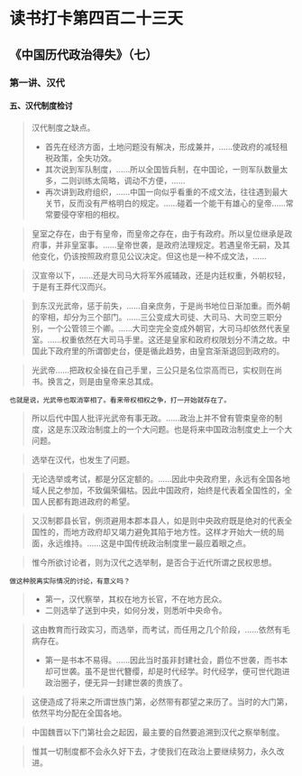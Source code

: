 读书打卡第四百二十三天
===

《中国历代政治得失》（七）
---
### 第一讲、汉代

#### 五、汉代制度检讨

> 汉代制度之缺点。
> * 首先在经济方面，土地问题没有解决，形成兼并，……使政府的减轻租税政策，全失功效。
> * 其次说到军队制度，……所以全国皆兵制，在中国论，一则军队数量太多，二则训练太简略，调动不方便，……
> * 再次讲到政府组织，……中国一向似乎看重的不成文法，往往遇到最大关节，反而没有严格明白的规定。……碰着一个能干有雄心的皇帝……常常要侵夺宰相的相权。

> 皇室之存在，由于有皇帝，而皇帝之存在，由于有政府。所以皇位继承是政府事，并非皇室事。……皇帝世袭，是政府法理规定。若遇皇帝无嗣，及其他变化，仍该按照政府意见公议决定。但这也是一种不成文法，……

> 汉宣帝以下，……还是大司马大将军外戚辅政，还是内廷权重，外朝权轻，于是有王莽代汉而兴。

> 到东汉光武帝，惩于前失，……自亲庶务，于是尚书地位日渐加重。而外朝的宰相，却分为三个部门。……三公变成大司徒、大司马、大司空三职分别，一个公管领三个卿。……大司空完全变成外朝官，大司马却依然代表皇室。……权重依然在大司马手里。这还是皇家和政府权限划分不清之故。中国此下政府里的所谓御史台，便是循此趋势，由皇宫渐渐退回到政府的。

> 光武帝……把政权全操在自己手里，三公只是名位崇高而已，实权则在尚书。换言之，则是由皇帝来总其成。
```
也就是说，光武帝也取消宰相了。看来帝权相权之争，打一开始就存在了。
```
> 所以后代中国人批评光武帝有事无政。……政治上并不曾有管束皇帝的制度，这是东汉政治制度上的一个大问题。也是将来中国政治制度史上一个大问题。

> 选举在汉代，也发生了问题。

> 无论选举或考试，都是分区定额的。……因此中央政府里，永远有全国各地域人民之参加，不致偏荣偏枯。因此中国政府，始终是代表着全国性的，全国人民都有跑进政府的希望。

> 又汉制郡县长官，例须避用本郡本县人，如是则中央政府既是绝对的代表全国性的，而地方政府却又竭力避免其陷于地方性。这样才开始大一统的局面，永远维持。……这是中国传统政治制度里一最应着眼之点。

> 惟今所欲讨论者，则为汉代之选举制，是否合于近代所谓之民权思想。
```
做这种脱离实际情况的讨论，有意义吗？
```
> * 第一，汉代察举，其权在地方长官，不在地方民众。
> * 二则选举了送到中央，如何分发，则悉听中央命令。

> 这由教育而行政实习，而选举，而考试，而任用之几个阶段，……依然有毛病存在。
> * 第一是书本不易得。……因此当时虽非封建社会，爵位不世袭，而书本却可世袭。虽不是世代簪缨，却是时代经学。时代经学，便可世代跑进政治圈子，便无异一封建世袭的贵族了。

> 这便造成了将来之所谓世族门第，必然带有郡望之来历了。当时的大门第，依然平均分配在全国各地。

> 中国魏晋以下门第社会之起因，最主要的自然要追溯到汉代之察举制度。

> 惟其一切制度都不会永久好下去，才使我们在政治上要继续努力，永久改进。